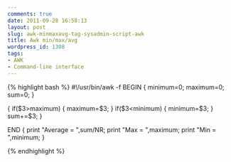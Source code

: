 ```yaml
---
comments: true
date: 2011-09-28 16:58:13
layout: post
slug: awk-minmaxavg-tag-sysadmin-script-awk
title: Awk min/max/avg
wordpress_id: 1308
tags:
- AWK
- Command-line interface
---
```




{% highlight bash %}
#!/usr/bin/awk -f
BEGIN
{
 minimum=0;
 maximum=0;
 sum=0;
}

{
 if($3>maximum)
 {
 maximum=$3;
 }
 if($3<minimum)
 {
 minimum=$3;
 }
 sum+=$3;
}

END
{
 print "Average = ",sum/NR;
 print "Max = ",maximum;
 print "Min = ",minimum;
}

{% endhighlight %}


